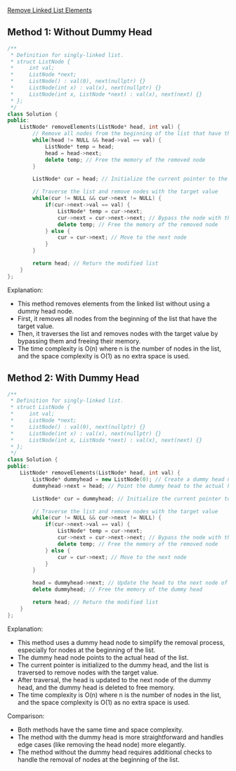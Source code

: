 [Remove Linked List Elements](https://leetcode.com/problems/remove-linked-list-elements/description/)

## Method 1: Without Dummy Head

```c++
/**
 * Definition for singly-linked list.
 * struct ListNode {
 *     int val;
 *     ListNode *next;
 *     ListNode() : val(0), next(nullptr) {}
 *     ListNode(int x) : val(x), next(nullptr) {}
 *     ListNode(int x, ListNode *next) : val(x), next(next) {}
 * };
 */
class Solution {
public:
    ListNode* removeElements(ListNode* head, int val) {
        // Remove all nodes from the beginning of the list that have the target value
        while(head != NULL && head->val == val) {
            ListNode* temp = head;
            head = head->next;
            delete temp; // Free the memory of the removed node
        }

        ListNode* cur = head; // Initialize the current pointer to the head of the list

        // Traverse the list and remove nodes with the target value
        while(cur != NULL && cur->next != NULL) {
            if(cur->next->val == val) {
                ListNode* temp = cur->next;
                cur->next = cur->next->next; // Bypass the node with the target value
                delete temp; // Free the memory of the removed node
            } else {
                cur = cur->next; // Move to the next node
            }
        }

        return head; // Return the modified list
    }
};
```

Explanation:
- This method removes elements from the linked list without using a dummy head node.
- First, it removes all nodes from the beginning of the list that have the target value.
- Then, it traverses the list and removes nodes with the target value by bypassing them and freeing their memory.
- The time complexity is O(n) where n is the number of nodes in the list, and the space complexity is O(1) as no extra space is used.

## Method 2: With Dummy Head

```c++
/**
 * Definition for singly-linked list.
 * struct ListNode {
 *     int val;
 *     ListNode *next;
 *     ListNode() : val(0), next(nullptr) {}
 *     ListNode(int x) : val(x), next(nullptr) {}
 *     ListNode(int x, ListNode *next) : val(x), next(next) {}
 * };
 */
class Solution {
public:
    ListNode* removeElements(ListNode* head, int val) {
        ListNode* dummyhead = new ListNode(0); // Create a dummy head node
        dummyhead->next = head; // Point the dummy head to the actual head of the list

        ListNode* cur = dummyhead; // Initialize the current pointer to the dummy head

        // Traverse the list and remove nodes with the target value
        while(cur != NULL && cur->next != NULL) {
            if(cur->next->val == val) {
                ListNode* temp = cur->next;
                cur->next = cur->next->next; // Bypass the node with the target value
                delete temp; // Free the memory of the removed node
            } else {
                cur = cur->next; // Move to the next node
            }
        }

        head = dummyhead->next; // Update the head to the next node of the dummy head
        delete dummyhead; // Free the memory of the dummy head

        return head; // Return the modified list
    }
};
```

Explanation:
- This method uses a dummy head node to simplify the removal process, especially for nodes at the beginning of the list.
- The dummy head node points to the actual head of the list.
- The current pointer is initialized to the dummy head, and the list is traversed to remove nodes with the target value.
- After traversal, the head is updated to the next node of the dummy head, and the dummy head is deleted to free memory.
- The time complexity is O(n) where n is the number of nodes in the list, and the space complexity is O(1) as no extra space is used.

Comparison:
- Both methods have the same time and space complexity.
- The method with the dummy head is more straightforward and handles edge cases (like removing the head node) more elegantly.
- The method without the dummy head requires additional checks to handle the removal of nodes at the beginning of the list.